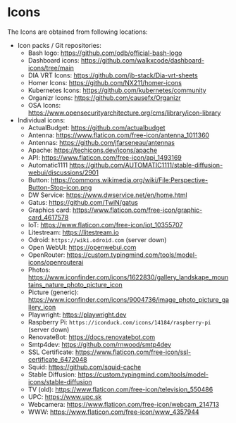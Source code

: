 # Icons

The Icons are obtained from following locations:

- Icon packs / Git repositories:
    - Bash logo: <https://github.com/odb/official-bash-logo>
    - Dashboard icons: <https://github.com/walkxcode/dashboard-icons/tree/main>
    - DIA VRT Icons: <https://github.com/jb-stack/Dia-vrt-sheets>
    - Homer Icons: <https://github.com/NX211/homer-icons>
    - Kubernetes Icons: <https://github.com/kubernetes/community>
    - Organizr Icons: <https://github.com/causefx/Organizr>
    - OSA Icons: <https://www.opensecurityarchitecture.org/cms/library/icon-library>
- Individual icons:
    - ActualBudget: <https://github.com/actualbudget>
    - Antenna: <https://www.flaticon.com/free-icon/antenna_1011360>
    - Antennas: <https://github.com/jfarseneau/antennas>
    - Apache: <https://techicons.dev/icons/apache>
    - API: <https://www.flaticon.com/free-icon/api_1493169>
    - Automatic1111 <https://github.com/AUTOMATIC1111/stable-diffusion-webui/discussions/2901>
    - Button: <https://commons.wikimedia.org/wiki/File:Perspective-Button-Stop-icon.png>
    - DW Service: <https://www.dwservice.net/en/home.html>
    - Gatus: <https://github.com/TwiN/gatus>
    - Graphics card: <https://www.flaticon.com/free-icon/graphic-card_4617578>
    - IoT: <https://www.flaticon.com/free-icon/iot_10355707>
    - Litestream: <https://litestream.io>
    - Odroid: `https://wiki.odroid.com` (server down)
    - Open WebUI: <https://openwebui.com>
    - OpenRouter: <https://custom.typingmind.com/tools/model-icons/openrouterai>
    - Photos: <https://www.iconfinder.com/icons/1622830/gallery_landskape_mountains_nature_photo_picture_icon>
    - Picture (generic): <https://www.iconfinder.com/icons/9004736/image_photo_picture_gallery_icon>
    - Playwright: <https://playwright.dev>
    - Raspberry Pi: `https://iconduck.com/icons/14184/raspberry-pi` (server down)
    - RenovateBot: <https://docs.renovatebot.com>
    - Smtp4dev: <https://github.com/rnwood/smtp4dev>
    - SSL Certificate: <https://www.flaticon.com/free-icon/ssl-certificate_6472048>
    - Squid: <https://github.com/squid-cache>
    - Stable Diffusion: <https://custom.typingmind.com/tools/model-icons/stable-diffusion>
    - TV (old): <https://www.flaticon.com/free-icon/television_550486>
    - UPC: <https://www.upc.sk>
    - Webcamera: <https://www.flaticon.com/free-icon/webcam_214713>
    - WWW: <https://www.flaticon.com/free-icon/www_4357944>
